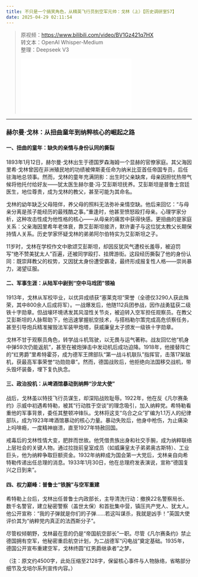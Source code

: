 ```yaml
---
title: 不只是一个搞笑角色，从精英飞行员到空军元帅：戈林（上）【历史调研室57】
date: 2025-04-29 02:11:54
---
```


> 原视频：https://www.bilibili.com/video/BV1Gz421q7HX<br>转文本：OpenAI Whisper-Medium<br>整理：Deepseek V3
>
> <iframe src="//player.bilibili.com/player.html?bvid=BV1Gz421q7HX&autoplay=0" scrolling="no" border="0" frameborder="no" framespacing="0" allowfullscreen="true"></iframe>

---

### 赫尔曼·戈林：从扭曲童年到纳粹核心的崛起之路  

#### **一、扭曲的童年：缺失的亲情与身份认同的撕裂**  
1893年1月12日，赫尔曼·戈林出生于德国罗森海姆一个显赫的官僚家庭。其父海因里希·戈林曾因在非洲殖民地的功绩被俾斯麦任命为纳米比亚首任帝国专员，后任驻海地总领事。然而，戈林的童年充满阴影：出生时父亲缺席，母亲因担忧热带气候将他托付给好友——犹太医生赫尔曼·冯·艾彭斯坦抚养。艾彭斯坦是普鲁士宫廷医生，地位尊贵，成为戈林的教父，甚至可能为其命名。  

戈林的幼年缺乏父母陪伴，养父母的照料无法弥补亲情空缺。他后来回忆：“与母亲分离是孩子能经历的最残酷之事。”重逢时，他甚至愤怒殴打母亲。心理学家分析，这种攻击性成为他性格的核心——从母亲的痛苦中获得快感。更扭曲的是家庭关系：父亲海因里希年老体衰，靠艾彭斯坦接济，默许妻子与这位犹太教父长期保持情人关系。历史学家怀疑戈林的弟弟阿尔伯特实为艾彭斯坦之子。  

11岁时，戈林在学校作文中歌颂艾彭斯坦，却因反犹风气遭校长羞辱，被迫罚写“绝不赞美犹太人”百遍，还被同学殴打、挂牌游街。这段经历撕裂了他的身份认同：既崇拜教父的权势，又因犹太身份遭受霸凌，最终形成报复性人格——崇尚暴力，渴望征服。  

#### **二、军事生涯：从陆军中尉到“空中马戏团”领袖**  
1913年，戈林从军校毕业，以优异成绩获“塞莱克坦”荣誉（全德仅3290人获此殊荣，其中800余人后成将军）。一战爆发后，他随112兵团参战，因作战勇猛获二级铁十字勋章。但战壕环境诱发其风湿性关节炎，被迫转入空军担任观察员。在教父艾彭斯坦的人脉帮助下，他迅速掌握航空技术，与搭档勒尔策完成高危侦察任务，甚至引导炮兵精准摧毁法军装甲炮塔，获威廉皇太子颁发一级铁十字勋章。  

戈林不甘于观察员角色，转学战斗机驾驶，以无畏与运气著称。战友回忆他“机身中弹59次仍能返航”，甚至在被炮弹击中发动机后成功迫降。1918年，他接替阵亡的“红男爵”里希特霍芬，成为德军王牌部队“第一战斗机联队”指挥官，击落17架敌机，获最高军事荣誉“功勋勋章”。然而，德国战败后，他拒绝向法国移交战机，带头毁坏装备，埋下复仇执念。  

#### **三、政治投机：从啤酒馆暴动到纳粹“沙龙大使”**  
战后，戈林虽以特技飞行员谋生，却深陷战败耻辱。1922年，他在反《凡尔赛条约》示威中初遇希特勒，被其“行动胜于空谈”的理念吸引，加入纳粹党。希特勒看重他的军事背景，委任其整顿冲锋队。戈林将这支“乌合之众”扩编为1.1万人的纪律部队，成为1923年啤酒馆暴动的核心力量。暴动失败后，他身中枪伤，为止痛染上吗啡瘾，一度精神崩溃，直至1927年特赦回国。  

戒毒后的戈林性情大变，肥胖而世故。他凭借贵族出身和社交手腕，成为纳粹联络上层社会的关键人物。通过拉拢前皇室成员（如威廉皇太子弟弟奥古斯特）、工业巨头，他为纳粹争取巨额资金。1932年纳粹成为国会第一大党后，戈林亲自向希特勒传递出任总理的消息。1933年1月30日，他在总理府发表演说，宣称“德国复兴之日到来”。  

#### **四、权力巅峰：普鲁士“铁腕”与空军重建**  
希特勒上台后，戈林出任普鲁士内政部长，主导清洗行动：撤换22名警察局长、数千名警官，建立秘密警察（盖世太保）和首批集中营，镇压共产党人、犹太人。他公开宣称：“我的子弹就是你们的子弹……若这叫谋杀，我就是凶手！”英国大使评价其为“纳粹党内真正的法西斯分子”。  

尽管权倾朝野，戈林最在意的仍是“帝国航空部长”一职。尽管《凡尔赛条约》禁止德国拥有空军，他秘密重启航空计划，为二战德军“闪电战”奠定基础。1935年，德国公开宣布重建空军，戈林终圆“红男爵继承者”之梦。  

（注：原文约4500字，此处压缩至2128字，保留核心事件与人物脉络，省略部分细节及戈培尔系列宣传内容。）